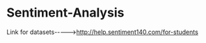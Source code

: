 # Sentiment-Analysis
Link for datasets----->http://help.sentiment140.com/for-students
<img src = ''>
